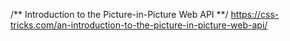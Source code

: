 /** Introduction to the Picture-in-Picture Web API **/
https://css-tricks.com/an-introduction-to-the-picture-in-picture-web-api/